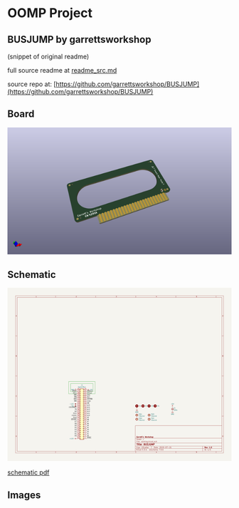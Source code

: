 # OOMP Project  
## BUSJUMP  by garrettsworkshop  
  
(snippet of original readme)  
  
  
  full source readme at [readme_src.md](readme_src.md)  
  
source repo at: [https://github.com/garrettsworkshop/BUSJUMP](https://github.com/garrettsworkshop/BUSJUMP)  
## Board  
  
[![working_3d.png](working_3d_600.png)](working_3d.png)  
## Schematic  
  
[![working_schematic.png](working_schematic_600.png)](working_schematic.png)  
  
[schematic pdf](working_schematic.pdf)  
## Images  
